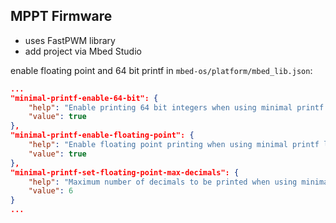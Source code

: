 ## MPPT Firmware

- uses FastPWM library
- add project via Mbed Studio

enable floating point and 64 bit printf in `mbed-os/platform/mbed_lib.json`:
```json
...
"minimal-printf-enable-64-bit": {
    "help": "Enable printing 64 bit integers when using minimal printf library",
    "value": true
},
"minimal-printf-enable-floating-point": {
    "help": "Enable floating point printing when using minimal printf library",
    "value": true
},
"minimal-printf-set-floating-point-max-decimals": {
    "help": "Maximum number of decimals to be printed when using minimal printf library",
    "value": 6
}
...
```
